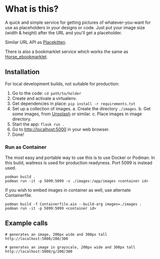 # What is this?

A quick and simple service for getting pictures of whatever-you-want
for use as placeholders in your designs or code. Just put your image
size (width & height) after the URL and you'll get a placeholder.

Similar URL API as [Placekitten](http://placekitten.com).

There is also a bookmarklet service which works the same as
[Horse_ebookmarklet](http://www.heyben.com/horse_ebookmarklet/).

## Installation

For local development builds, not suitable for production:

1. Go to the code: `cd path/to/holder`
1. Create and activate a virtualenv.
1. Get dependencies in place: `pip install -r requirements.txt`
1. Set up a collection of images.
   a. Create the directory `./images`.
   b. Get some images, from [Unsplash](https://unsplash.com) or similar.
   c. Place images in image directory.
1. Start the app: `flask run .`
1. Go to [http://localhost:5000](http://localhost:5000) in your web browser.
1. Done!

### Run as Container

The most easy and portable way to use this is to use Docker or Podman.
In this build, waitress is used for production readyness. Port 5099 is
instead used.

    podman build .
    podman run -it -p 5099:5099 -v ./images:/app/images <container id>

If you wish to embed images in container as well, use alternate
Containerfile.

    podman build -f Containerfile.aio --build-arg images=./images .
    podman run -it -p 5099:5099 <container id>

## Example calls

    # generates an image, 200px wide and 300px tall
    http://localhost:5000/200/300

    # generates an image in grayscale, 200px wide and 300px tall
    http://localhost:5000/g/200/300
